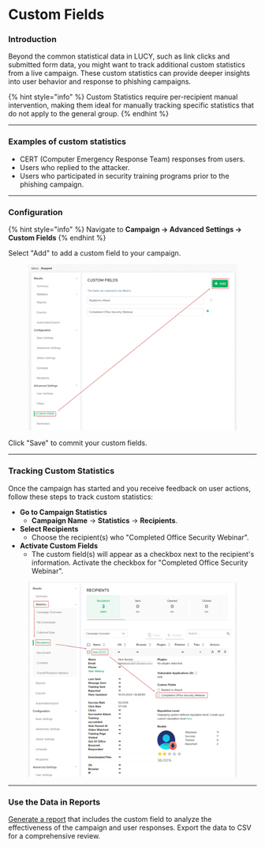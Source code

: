 # Custom Fields

### Introduction

Beyond the common statistical data in LUCY, such as link clicks and submitted form data, you might want to track additional custom statistics from a live campaign. These custom statistics can provide deeper insights into user behavior and response to phishing campaigns.

{% hint style="info" %}
Custom Statistics require per-recipient manual intervention, making them ideal for manually tracking specific statistics that do not apply to the general group.
{% endhint %}

***

### Examples of custom statistics

* CERT (Computer Emergency Response Team) responses from users.
* Users who replied to the attacker.
* Users who participated in security training programs prior to the phishing campaign.

***

### Configuration

{% hint style="info" %}
Navigate to **Campaign -> Advanced Settings -> Custom Fields**
{% endhint %}

Select "Add" to add a custom field to your campaign.&#x20;

<figure><img src="../../../../.gitbook/assets/image (494).png" alt=""><figcaption></figcaption></figure>

Click "Save" to commit your custom fields.

***

### **Tracking Custom Statistics**

Once the campaign has started and you receive feedback on user actions, follow these steps to track custom statistics:

* **Go to Campaign Statistics**
  * &#x20;**Campaign Name** → **Statistics** → **Recipients**.
* **Select Recipients**
  * Choose the recipient(s) who "Completed Office Security Webinar".
* **Activate Custom Fields**
  * The custom field(s) will appear as a checkbox next to the recipient's information. Activate the checkbox for  "Completed Office Security Webinar".

<figure><img src="../../../../.gitbook/assets/image (495).png" alt=""><figcaption></figcaption></figure>

***

### **Use the Data in Reports**

[Generate a report](../results/exports.md) that includes the custom field to analyze the effectiveness of the campaign and user responses. Export the data to CSV for a comprehensive review.
